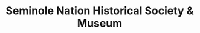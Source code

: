 ---
layout: repo
title: "Seminole Nation Historical Society & Museum"
id: 25223
permalink: repos/25223/
---